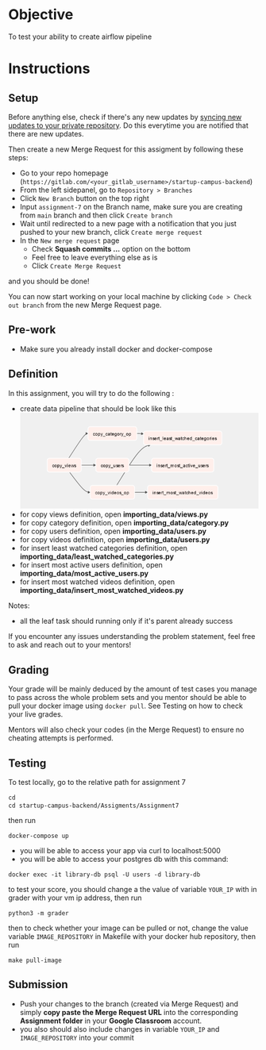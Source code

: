 # Objective

To test your ability to create airflow pipeline

# Instructions

## Setup

Before anything else, check if there's any new updates by [syncing new updates to your private repository](https://gitlab.com/startupcampus.be/startup-campus-backend#sync-repository). Do this everytime you are notified that there are new updates.

Then create a new Merge Request for this assigment by following these steps:
- Go to your repo homepage (`https://gitlab.com/<your_gitlab_username>/startup-campus-backend`)
- From the left sidepanel, go to `Repository > Branches`
- Click `New Branch` button on the top right
- Input `assignment-7` on the Branch name, make sure you are creating from `main` branch and then click `Create branch`
- Wait until redirected to a new page with a notification that you just pushed to your new branch, click `Create merge request`
- In the `New merge request` page
  - Check **Squash commits ...** option on the bottom
  - Feel free to leave everything else as is
  - Click `Create Merge Request`

and you should be done! 

You can now start working on your local machine by clicking  `Code > Check out branch` from the new Merge Request page.

## Pre-work

- Make sure you already install docker and docker-compose

## Definition

In this assignment, you will try to do the following :
- create data pipeline that should be look like this
![](../..//images/airflowexample.png)
- for copy views definition, open **importing_data/views.py**
- for copy category definition, open **importing_data/category.py**
- for copy users definition, open **importing_data/users.py**
- for copy videos definition, open **importing_data/users.py**
- for insert least watched categories definition, open **importing_data/least_watched_categories.py**
- for insert most active users definition, open **importing_data/most_active_users.py**
- for insert most watched videos definition, open **importing_data/insert_most_watched_videos.py**

Notes:
- all the leaf task should running only if it's parent already success



If you encounter any issues understanding the problem statement, feel free to ask and reach out to your mentors!

## Grading

Your grade will be mainly deduced by the amount of test cases you manage to pass across the whole problem sets and you mentor should be able to pull your docker image using `docker pull`. See Testing on how to check your live grades.

Mentors will also check your codes (in the Merge Request) to ensure no cheating attempts is performed.

## Testing

To test locally, go to the relative path for assignment 7
```
cd
cd startup-campus-backend/Assigments/Assignment7
```

then run
```
docker-compose up
```

- you will be able to access your app via curl to localhost:5000
- you will be able to access your postgres db with this command:
```
docker exec -it library-db psql -U users -d library-db

```
to test your score, you should change a the value of  variable `YOUR_IP` with in grader with your vm ip address, then run

```
python3 -m grader
```

then to check whether your image can be pulled or not, change the value variable `IMAGE_REPOSITORY` in Makefile with your docker hub repository, then run

```
make pull-image
```

## Submission

- Push your changes to the branch (created via Merge Request) and simply **copy paste the Merge Request URL** into the corresponding **Assignment folder** in your **Google Classroom** account.
- you also should also include changes in variable `YOUR_IP` and `IMAGE_REPOSITORY` into your commit
